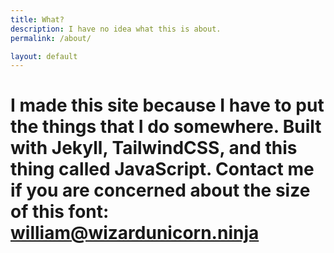 ```yaml
---
title: What?
description: I have no idea what this is about.
permalink: /about/

layout: default
---
```


# I made this site because I have to put the things that I do somewhere. Built with Jekyll, TailwindCSS, and this thing called JavaScript. Contact me if you are concerned about the size of this font: [william@wizardunicorn.ninja](mailto:william@wizardunicorn.ninja?subject=RE:%20wizardunicorn.ninja%20Why%20is%20the%20Font%20on%20Your%20About%20Page%20so%20Big?)